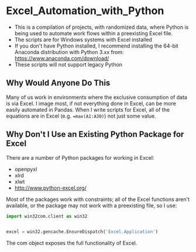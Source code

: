 # Excel_Automation_with_Python

* This is a compilation of projects, with randomized data, where Python is
being used to automate work flows within a preexisting Excel file.
* The scripts are for Windows systems with Excel installed
* If you don't have Python installed, I recommend installing the 64-bit
Anaconda distribution with Python 3.xx from: https://www.anaconda.com/download/
* These scripts will not support legacy Python

## Why Would Anyone Do This

Many of us work in environments where the exclusive consumption of data
is via Excel.  I image most, if not everything done in Excel, can be
more easily automated in Pandas.  When I write scripts for Excel, all of
the equations are in Excel (e.g. `=max(A1:A30)`) not just some value.

## Why Don't I Use an Existing Python Package for Excel

There are a number of Python packages for working in Excel:
* openpyxl
* xlrd
* xlwt
* http://www.python-excel.org/

Most of the packages work with constraints; all of the Excel functions aren't
available, or the package may not work with a preexisting file, so I use:

```python
import win32com.client as win32


excel = win32.gencache.EnsureDispatch('Excel.Application')
```

The com object exposes the full functionality of Excel.

